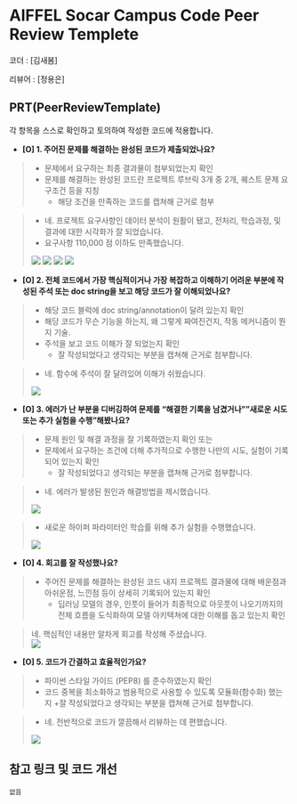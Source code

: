 # AIFFEL Socar Campus Code Peer Review Templete

코더 : [김새봄]

리뷰어 : [정용은]

## PRT(PeerReviewTemplate)

각 항목을 스스로 확인하고 토의하여 작성한 코드에 적용합니다.

- **[O] 1. 주어진 문제를 해결하는 완성된 코드가 제출되었나요?**
>    * 문제에서 요구하는 최종 결과물이 첨부되었는지 확인
>    * 문제를 해결하는 완성된 코드란 프로젝트 루브릭 3개 중 2개, 퀘스트 문제 요구조건 등을 지칭
>        + 해당 조건을 만족하는 코드를 캡쳐해 근거로 첨부  

> * 네. 프로젝트 요구사항인 데이터 분석이 원활이 됐고, 전처리, 학습과정, 및 결과에 대한 시각화가 잘 되었습니다.
> * 요구사항 110,000 점 이하도 만족했습니다.  
> <img src="https://i.ibb.co/L9SH869/1-1.png">  
> <img src="https://i.ibb.co/xzB4D7R/1-2.png">  
> <img src="https://i.ibb.co/F5pH4wR/1-3.png">  
> <img src="https://i.ibb.co/pKYN68T/1-4.png">  

- **[O] 2. 전체 코드에서 가장 핵심적이거나 가장 복잡하고 이해하기 어려운 부분에 작성된 주석 또는 doc string을 보고 해당 코드가 잘 이해되었나요?**

>    * 해당 코드 블럭에 doc string/annotation이 달려 있는지 확인
>    * 해당 코드가 무슨 기능을 하는지, 왜 그렇게 짜여진건지, 작동 메커니즘이 뭔지 기술.
>    * 주석을 보고 코드 이해가 잘 되었는지 확인
>        + 잘 작성되었다고 생각되는 부분을 캡쳐해 근거로 첨부합니다.  

> * 네. 함수에 주석이 잘 달려있어 이해가 쉬웠습니다.  
> <img src="https://i.ibb.co/hKdwRwr/2.png">  

- **[O] 3. 에러가 난 부분을 디버깅하여 문제를 “해결한 기록을 남겼거나””새로운 시도 또는 추가 실험을 수행”해봤나요?**

>    * 문제 원인 및 해결 과정을 잘 기록하였는지 확인 또는
>    * 문제에서 요구하는 조건에 더해 추가적으로 수행한 나만의 시도, 실험이 기록되어 있는지 확인
>        + 잘 작성되었다고 생각되는 부분을 캡쳐해 근거로 첨부합니다.

> * 네. 에러가 발생된 원인과 해결방법을 제시했습니다.  
> <img src="https://i.ibb.co/VBTNzzv/3.png">  
  
> * 새로운 하이퍼 파라미터인 학습률 위해 추가 실험을 수행했습니다.  
> <img src="https://i.ibb.co/r64dvYf/3-2.png">


- **[O] 4. 회고를 잘 작성했나요?**

>    * 주어진 문제를 해결하는 완성된 코드 내지 프로젝트 결과물에 대해 배운점과 아쉬운점, 느낀점 등이 상세히 기록되어 있는지 확인
>        + 딥러닝 모델의 경우, 인풋이 들어가 최종적으로 아웃풋이 나오기까지의 전체 흐름을 도식화하여 모델 아키텍쳐에 대한 이해를 돕고 있는지 확인  

> 네. 핵심적인 내용만 알차게 회고를 작성해 주셨습니다.  
> <img src="https://i.ibb.co/0JkF6VS/4.png">  

- **[O] 5. 코드가 간결하고 효율적인가요?**

>    * 파이썬 스타일 가이드 (PEP8) 를 준수하였는지 확인
>    * 코드 중복을 최소화하고 범용적으로 사용할 수 있도록 모듈화(함수화) 했는지
>        +잘 작성되었다고 생각되는 부분을 캡쳐해 근거로 첨부합니다.  

> * 네. 전반적으로 코드가 깔끔해서 리뷰하는 데 편했습니다.  
> <img src="https://i.ibb.co/s2B5LyK/5.png">

## 참고 링크 및 코드 개선

```
없음
```
